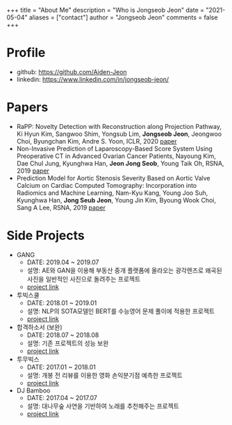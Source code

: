 +++
title = "About Me"
description = "Who is Jongseob Jeon"
date = "2021-05-04"
aliases = ["contact"]
author = "Jongseob Jeon"
comments = false
+++

# Profile
- github: https://github.com/Aiden-Jeon
- linkedin: https://www.linkedin.com/in/jongseob-jeon/

# Papers
- RaPP: Novelty Detection with Reconstruction along Projection Pathway, Ki Hyun Kim, Sangwoo Shim, Yongsub Lim, **Jongseob Jeon**, Jeongwoo Choi, Byungchan Kim, Andre S. Yoon, ICLR, 2020 [paper](https://openreview.net/forum?id=HkgeGeBYDB)
- Non-Invasive Prediction of Laparoscopy-Based Score System Using Preoperative CT in Advanced Ovarian Cancer Patients, Nayoung Kim, Dae Chul Jung, Kyunghwa Han, **Jeon Jong Seob**, Young Taik Oh, RSNA, 2019 [paper](http://archive.rsna.org/2019/19015767.html)
- Prediction Model for Aortic Stenosis Severity Based on Aortic Valve Calcium on Cardiac Computed Tomography: Incorporation into Radiomics and Machine Learning, Nam-Kyu Kang, Young Joo Suh, Kyunghwa Han, **Jong Seub Jeon**, Young Jin Kim, Byoung Wook Choi, Sang A Lee, RSNA, 2019 [paper](http://archive.rsna.org/2019/19012505.html)
 

# Side Projects
- GANG 
    - DATE: 2019.04 ~ 2019.07
    - 설명: AE와 GAN을 이용해 부동산 중개 플랫폼에 올라오는 광각렌즈로 왜곡된 사진을 일반적인 사진으로 돌려주는 프로젝트
    - [project link](http://www.datamarket.kr/xe/board_pdzw77/56002)
- 투빅스쿨 
    - DATE: 2018.01 ~ 2019.01
    - 설명: NLP의 SOTA모델인 BERT를 수능영어 문제 풀이에 적용한 프로젝트
    - [project link](http://www.datamarket.kr/xe/board_pdzw77/50240)
- 합격하소서 (보완) 
    - DATE: 2018.07 ~ 2018.08
    - 설명: 기존 프로젝트의 성능 보완
    - [project link](http://www.datamarket.kr/xe/board_pdzw77/46033)
- 투무빅스 
    - DATE: 2017.01 ~ 2018.01
    - 설명: 개봉 전 리뷰를 이용한 영화 손익분기점 예측한 프로젝트
    - [project link](http://www.datamarket.kr/xe/index.php?mid=board_pdzw77&page=2&document_srl=37919)
- DJ Bamboo 
    - DATE: 2017.04 ~ 2017.07
    - 설명: 대나무숲 사연을 기반하여 노래를 추천해주는 프로젝트
    - [project link](http://www.datamarket.kr/xe/index.php?mid=board_pdzw77&page=2&document_srl=29247)
